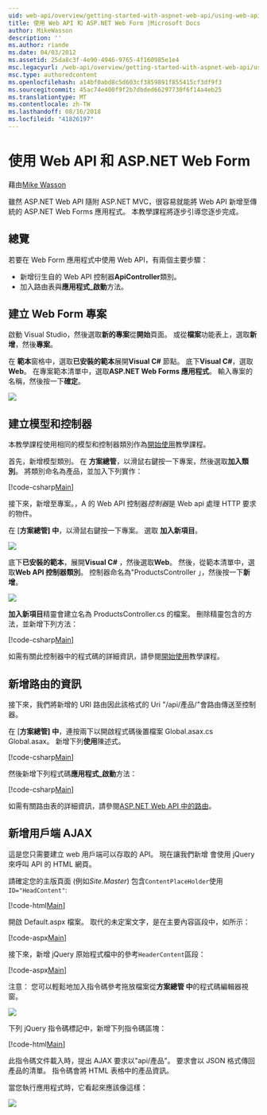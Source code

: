 ```yaml
---
uid: web-api/overview/getting-started-with-aspnet-web-api/using-web-api-with-aspnet-web-forms
title: 使用 Web API 和 ASP.NET Web Form |Microsoft Docs
author: MikeWasson
description: ''
ms.author: riande
ms.date: 04/03/2012
ms.assetid: 25da8c3f-4e90-4946-9765-4f160985e1e4
msc.legacyurl: /web-api/overview/getting-started-with-aspnet-web-api/using-web-api-with-aspnet-web-forms
msc.type: authoredcontent
ms.openlocfilehash: a14bf0abd8c5d603cf3859891f855415cf3df9f3
ms.sourcegitcommit: 45ac74e400f9f2b7dbded66297730f6f14a4eb25
ms.translationtype: MT
ms.contentlocale: zh-TW
ms.lasthandoff: 08/16/2018
ms.locfileid: "41826197"
---
```

<a name="using-web-api-with-aspnet-web-forms"></a>使用 Web API 和 ASP.NET Web Form
====================
藉由[Mike Wasson](https://github.com/MikeWasson)

雖然 ASP.NET Web API 隨附 ASP.NET MVC，很容易就能將 Web API 新增至傳統的 ASP.NET Web Forms 應用程式。 本教學課程將逐步引導您逐步完成。

## <a name="overview"></a>總覽

若要在 Web Form 應用程式中使用 Web API，有兩個主要步驟：

- 新增衍生自的 Web API 控制器**ApiController**類別。
- 加入路由表與**應用程式\_啟動**方法。

## <a name="create-a-web-forms-project"></a>建立 Web Form 專案

啟動 Visual Studio，然後選取**新的專案**從**開始**頁面。 或從**檔案**功能表上，選取**新增**，然後**專案**。

在 **範本**窗格中，選取**已安裝的範本**展開**Visual C#** 節點。 底下**Visual C#**，選取**Web**。 在專案範本清單中，選取**ASP.NET Web Forms 應用程式**。 輸入專案的名稱，然後按一下**確定**。

![](using-web-api-with-aspnet-web-forms/_static/image1.png)

## <a name="create-the-model-and-controller"></a>建立模型和控制器

本教學課程使用相同的模型和控制器類別作為[開始使用](tutorial-your-first-web-api.md)教學課程。

首先，新增模型類別。 在 **方案總管**，以滑鼠右鍵按一下專案，然後選取**加入類別**。 將類別命名為產品，並加入下列實作：

[!code-csharp[Main](using-web-api-with-aspnet-web-forms/samples/sample1.cs)]

接下來，新增至專案。，A 的 Web API 控制器*控制器*是 Web api 處理 HTTP 要求的物件。

在 [**方案總管] 中**，以滑鼠右鍵按一下專案。 選取 **加入新項目**。

![](using-web-api-with-aspnet-web-forms/_static/image2.png)

底下**已安裝的範本**，展開**Visual C#** ，然後選取**Web**。 然後，從範本清單中，選取**Web API 控制器類別**。 控制器命名為"ProductsController 」，然後按一下**新增**。

![](using-web-api-with-aspnet-web-forms/_static/image3.png)

**加入新項目**精靈會建立名為 ProductsController.cs 的檔案。 刪除精靈包含的方法，並新增下列方法：

[!code-csharp[Main](using-web-api-with-aspnet-web-forms/samples/sample2.cs)]

如需有關此控制器中的程式碼的詳細資訊，請參閱[開始使用](tutorial-your-first-web-api.md)教學課程。

## <a name="add-routing-information"></a>新增路由的資訊

接下來，我們將新增的 URI 路由因此該格式的 Uri &quot;/api/產品/&quot;會路由傳送至控制器。

在 [**方案總管] 中**，連按兩下以開啟程式碼後置檔案 Global.asax.cs Global.asax。 新增下列**使用**陳述式。

[!code-csharp[Main](using-web-api-with-aspnet-web-forms/samples/sample3.cs)]

然後新增下列程式碼**應用程式\_啟動**方法：

[!code-csharp[Main](using-web-api-with-aspnet-web-forms/samples/sample4.cs)]

如需有關路由表的詳細資訊，請參閱[ASP.NET Web API 中的路由](../web-api-routing-and-actions/routing-in-aspnet-web-api.md)。

## <a name="add-client-side-ajax"></a>新增用戶端 AJAX

這是您只需要建立 web 用戶端可以存取的 API。 現在讓我們新增 會使用 jQuery 來呼叫 API 的 HTML 網頁。

請確定您的主版頁面 (例如*Site.Master*) 包含`ContentPlaceHolder`使用`ID="HeadContent"`:

[!code-html[Main](using-web-api-with-aspnet-web-forms/samples/sample8.html)]

開啟 Default.aspx 檔案。 取代的未定案文字，是在主要內容區段中，如所示：

[!code-aspx[Main](using-web-api-with-aspnet-web-forms/samples/sample5.aspx)]

接下來，新增 jQuery 原始程式檔中的參考`HeaderContent`區段：

[!code-aspx[Main](using-web-api-with-aspnet-web-forms/samples/sample6.aspx?highlight=2)]

注意： 您可以輕鬆地加入指令碼參考拖放檔案從**方案總管 中**的程式碼編輯器視窗。

![](using-web-api-with-aspnet-web-forms/_static/image4.png)

下列 jQuery 指令碼標記中，新增下列指令碼區塊：

[!code-html[Main](using-web-api-with-aspnet-web-forms/samples/sample7.html)]

此指令碼文件載入時，提出 AJAX 要求以&quot;api/產品&quot;。 要求會以 JSON 格式傳回產品的清單。 指令碼會將 HTML 表格中的產品資訊。

當您執行應用程式時，它看起來應該像這樣：

![](using-web-api-with-aspnet-web-forms/_static/image5.png)
